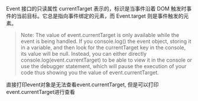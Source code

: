 Event 接口的只读属性 currentTarget 表示的，标识是当事件沿着 DOM 触发时事件的当前目标。它总是指向事件绑定的元素，而 Event.target 则是事件触发的元素。

  > Note: The value of event.currentTarget is only available while the event is being handled. If you console.log() the event object, storing it in a variable, and then look for the currentTarget key in the console, its value will be null. Instead, you can either directly console.log(event.currentTarget) to be able to view it in the console or use the debugger statement, which will pause the execution of your code thus showing you the value of event.currentTarget.

直接打印event对象是无法查看event.currentTarget, 但是可以打印event.currentTarget进行查看